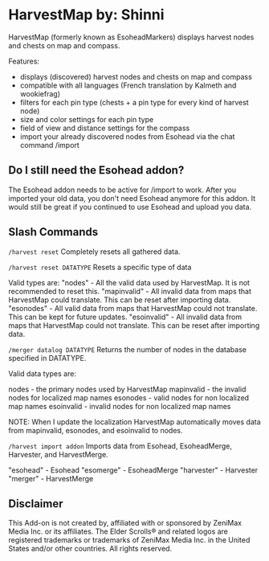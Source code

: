 HarvestMap by: Shinni
==========

HarvestMap (formerly known as EsoheadMarkers) displays harvest nodes and chests on map and compass.

Features:
* displays (discovered) harvest nodes and chests on map and compass
* compatible with all languages (French translation by Kalmeth and wookiefrag)
* filters for each pin type (chests + a pin type for every kind of harvest node)
* size and color settings for each pin type
* field of view and distance settings for the compass
* import your already discovered nodes from Esohead via the chat command /import

## Do I still need the Esohead addon? ##

The Esohead addon needs to be active for /import to work. After you imported your old data, you don't need Esohead anymore for this addon.  It would still be great if you continued to use Esohead and upload you data.

## Slash Commands
```/harvest reset```
Completely resets all gathered data.

```/harvest reset DATATYPE```
Resets a specific type of data

Valid types are:
"nodes" - All the valid data used by HarvestMap. It is not recommended to reset this.
"mapinvalid" - All invalid data from maps that HarvestMap could translate. This can be reset after importing data.
"esonodes" - All valid data from maps that HarvestMap could not translate. This can be kept for future updates.
"esoinvalid" - All invalid data from maps that HarvestMap could not translate. This can be reset after importing data.

```/merger datalog DATATYPE```
Returns the number of nodes in the database specified in DATATYPE.  

Valid data types are:

nodes - the primary nodes used by HarvestMap
mapinvalid - the invalid nodes for localized map names
esonodes - valid nodes for non localized map names
esoinvalid - invalid nodes for non localized map names

NOTE: When I update the localization HarvestMap automatically moves data from mapinvalid, esonodes, and esoinvalid to nodes.

```/harvest import addon```
Imports data from Esohead, EsoheadMerge, Harvester, and HarvestMerge.

"esohead" - Esohead
"esomerge" - EsoheadMerge
"harvester" - Harvester
"merger" - HarvestMerge

## Disclaimer

This Add-on is not created by, affiliated with or sponsored by ZeniMax Media Inc. or its affiliates. The Elder Scrolls® and related logos are registered trademarks or trademarks of ZeniMax Media Inc. in the United States and/or other countries. All rights reserved.

